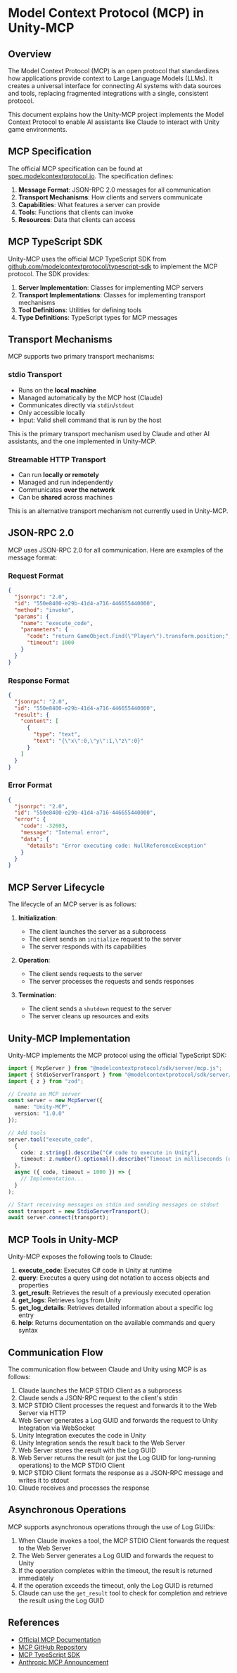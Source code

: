 # Model Context Protocol (MCP) in Unity-MCP

## Overview

The Model Context Protocol (MCP) is an open protocol that standardizes how applications provide context to Large Language Models (LLMs). It creates a universal interface for connecting AI systems with data sources and tools, replacing fragmented integrations with a single, consistent protocol.

This document explains how the Unity-MCP project implements the Model Context Protocol to enable AI assistants like Claude to interact with Unity game environments.

## MCP Specification

The official MCP specification can be found at [spec.modelcontextprotocol.io](https://spec.modelcontextprotocol.io/). The specification defines:

1. **Message Format**: JSON-RPC 2.0 messages for all communication
2. **Transport Mechanisms**: How clients and servers communicate
3. **Capabilities**: What features a server can provide
4. **Tools**: Functions that clients can invoke
5. **Resources**: Data that clients can access

## MCP TypeScript SDK

Unity-MCP uses the official MCP TypeScript SDK from [github.com/modelcontextprotocol/typescript-sdk](https://github.com/modelcontextprotocol/typescript-sdk) to implement the MCP protocol. The SDK provides:

1. **Server Implementation**: Classes for implementing MCP servers
2. **Transport Implementations**: Classes for implementing transport mechanisms
3. **Tool Definitions**: Utilities for defining tools
4. **Type Definitions**: TypeScript types for MCP messages

## Transport Mechanisms

MCP supports two primary transport mechanisms:

### stdio Transport

- Runs on the **local machine**
- Managed automatically by the MCP host (Claude)
- Communicates directly via `stdin`/`stdout`
- Only accessible locally
- Input: Valid shell command that is run by the host

This is the primary transport mechanism used by Claude and other AI assistants, and the one implemented in Unity-MCP.

### Streamable HTTP Transport

- Can run **locally or remotely**
- Managed and run independently
- Communicates **over the network**
- Can be **shared** across machines

This is an alternative transport mechanism not currently used in Unity-MCP.

## JSON-RPC 2.0

MCP uses JSON-RPC 2.0 for all communication. Here are examples of the message format:

### Request Format

```json
{
  "jsonrpc": "2.0",
  "id": "550e8400-e29b-41d4-a716-446655440000",
  "method": "invoke",
  "params": {
    "name": "execute_code",
    "parameters": {
      "code": "return GameObject.Find(\"Player\").transform.position;",
      "timeout": 1000
    }
  }
}
```

### Response Format

```json
{
  "jsonrpc": "2.0",
  "id": "550e8400-e29b-41d4-a716-446655440000",
  "result": {
    "content": [
      {
        "type": "text",
        "text": "{\"x\":0,\"y\":1,\"z\":0}"
      }
    ]
  }
}
```

### Error Format

```json
{
  "jsonrpc": "2.0",
  "id": "550e8400-e29b-41d4-a716-446655440000",
  "error": {
    "code": -32603,
    "message": "Internal error",
    "data": {
      "details": "Error executing code: NullReferenceException"
    }
  }
}
```

## MCP Server Lifecycle

The lifecycle of an MCP server is as follows:

1. **Initialization**:
   - The client launches the server as a subprocess
   - The client sends an `initialize` request to the server
   - The server responds with its capabilities

2. **Operation**:
   - The client sends requests to the server
   - The server processes the requests and sends responses

3. **Termination**:
   - The client sends a `shutdown` request to the server
   - The server cleans up resources and exits

## Unity-MCP Implementation

Unity-MCP implements the MCP protocol using the official TypeScript SDK:

```typescript
import { McpServer } from "@modelcontextprotocol/sdk/server/mcp.js";
import { StdioServerTransport } from "@modelcontextprotocol/sdk/server/stdio.js";
import { z } from "zod";

// Create an MCP server
const server = new McpServer({
  name: "Unity-MCP",
  version: "1.0.0"
});

// Add tools
server.tool("execute_code",
  { 
    code: z.string().describe("C# code to execute in Unity"), 
    timeout: z.number().optional().describe("Timeout in milliseconds (default: 1000)")
  },
  async ({ code, timeout = 1000 }) => {
    // Implementation...
  }
);

// Start receiving messages on stdin and sending messages on stdout
const transport = new StdioServerTransport();
await server.connect(transport);
```

## MCP Tools in Unity-MCP

Unity-MCP exposes the following tools to Claude:

1. **execute_code**: Executes C# code in Unity at runtime
2. **query**: Executes a query using dot notation to access objects and properties
3. **get_result**: Retrieves the result of a previously executed operation
4. **get_logs**: Retrieves logs from Unity
5. **get_log_details**: Retrieves detailed information about a specific log entry
6. **help**: Returns documentation on the available commands and query syntax

## Communication Flow

The communication flow between Claude and Unity using MCP is as follows:

1. Claude launches the MCP STDIO Client as a subprocess
2. Claude sends a JSON-RPC request to the client's stdin
3. MCP STDIO Client processes the request and forwards it to the Web Server via HTTP
4. Web Server generates a Log GUID and forwards the request to Unity Integration via WebSocket
5. Unity Integration executes the code in Unity
6. Unity Integration sends the result back to the Web Server
7. Web Server stores the result with the Log GUID
8. Web Server returns the result (or just the Log GUID for long-running operations) to the MCP STDIO Client
9. MCP STDIO Client formats the response as a JSON-RPC message and writes it to stdout
10. Claude receives and processes the response

## Asynchronous Operations

MCP supports asynchronous operations through the use of Log GUIDs:

1. When Claude invokes a tool, the MCP STDIO Client forwards the request to the Web Server
2. The Web Server generates a Log GUID and forwards the request to Unity
3. If the operation completes within the timeout, the result is returned immediately
4. If the operation exceeds the timeout, only the Log GUID is returned
5. Claude can use the `get_result` tool to check for completion and retrieve the result using the Log GUID

## References

- [Official MCP Documentation](https://modelcontextprotocol.io/)
- [MCP GitHub Repository](https://github.com/modelcontextprotocol)
- [MCP TypeScript SDK](https://github.com/modelcontextprotocol/typescript-sdk)
- [Anthropic MCP Announcement](https://www.anthropic.com/news/model-context-protocol)
